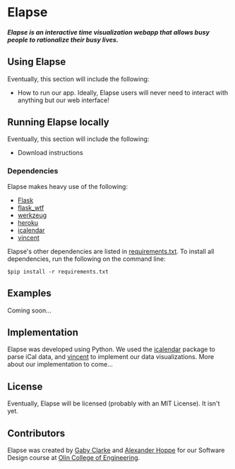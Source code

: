 <!-- OUR AWESOME LOGO -->
# Elapse
##### Elapse is an interactive time visualization webapp that allows busy people to rationalize their busy lives.

## Using Elapse
Eventually, this section will include the following:
- How to run our app.  Ideally, Elapse users will never need to interact with anything but our web interface!

## Running Elapse locally
Eventually, this section will include the following:
- Download instructions

### Dependencies
Elapse makes heavy use of the following:
- [Flask](http://flask.pocoo.org)
- [flask_wtf](https://flask-wtf.readthedocs.org/en/latest/)
- [werkzeug](http://werkzeug.pocoo.org)
- [heroku](https://www.heroku.com)
- [icalendar](https://github.com/collective/icalendar) 
- [vincent](https://github.com/wrobstory/vincent)

Elapse's other dependencies are listed in [requirements.txt](https://github.com/aehoppe/Elapse/blob/master/requirements.txt). To install all dependencies, run the following on the command line:

    $pip install -r requirements.txt

## Examples
Coming soon...

## Implementation
Elapse was developed using Python.  We used the [icalendar](https://github.com/collective/icalendar) package to parse iCal data, and [vincent](https://github.com/wrobstory/vincent) to implement our data visualizations.  More about our implementation to come...

## License
Eventually, Elapse will be licensed (probably with an MIT License).  It isn't yet.

## Contributors
Elapse was created by [Gaby Clarke](https://github.com/gabyclarke) and [Alexander Hoppe](https://github.com/aehoppe) for our Software Design course at [Olin College of Engineering](http://www.olin.edu).